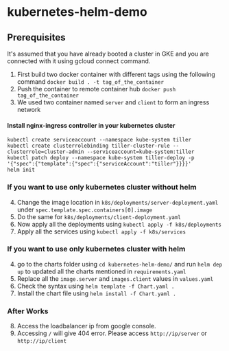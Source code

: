 # kubernetes-helm-demo

## Prerequisites
It's assumed that you have already booted a cluster in GKE and you are connected with it using gcloud connect command.


1. First build two docker container with different tags using the following command `docker build . -t tag_of_the_container`
2. Push the container to remote container hub `docker push tag_of_the_container`
3. We used two container named `server` and `client` to form an ingress network

#### Install nginx-ingress controller in your kubernetes cluster 
```
kubectl create serviceaccount --namespace kube-system tiller
kubectl create clusterrolebinding tiller-cluster-rule --clusterrole=cluster-admin --serviceaccount=kube-system:tiller
kubectl patch deploy --namespace kube-system tiller-deploy -p '{"spec":{"template":{"spec":{"serviceAccount":"tiller"}}}}'
helm init
```

### If you want to use only kubernetes cluster without helm
4. Change the image location in `k8s/deployments/server-deployment.yaml` under `spec.template.spec.containers[0].image`
5. Do the same for `k8s/deployments/client-deployment.yaml`
6. Now apply all the deployments using `kubectl apply -f k8s/deployments`
7. Apply all the services using `kubectl apply -f k8s/services`

### If you want to use only kubernetes cluster with helm
4. go to the charts folder using `cd kubernetes-helm-demo/` and run `helm dep up` to updated all the charts mentioned in `requirements.yaml`
5. Replace all the `image.server` and `images.client` values in `values.yaml`
6. Check the syntax using `helm template -f Chart.yaml .`
7. Install the chart file using `helm install -f Chart.yaml .`


### After Works
8. Access the loadbalancer ip from google console.
9. Accessing `/` will give 404 error. Please access `http://ip/server` or `http://ip/client`
